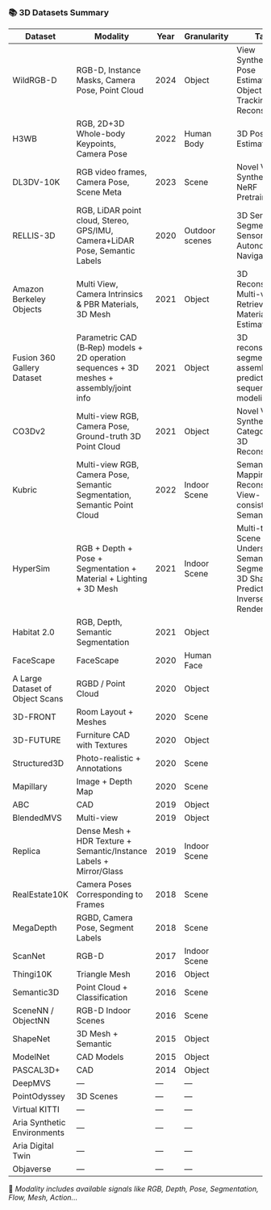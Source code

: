 ### 📚 3D Datasets Summary

| Dataset      | Modality   | Year | Granularity       | Tasks   | Project | Paper |
|--------------|------------|------|-------------------|---------|---------|-------|
|WildRGB-D     |  RGB-D, Instance Masks, Camera Pose, Point Cloud |2024|    Object         |     View Synthesis, Pose Estimation, 6D Object Tracking, 3D Reconstruction      |[Website](https://wildrgbd.github.io/) |[Link](https://arxiv.org/pdf/2401.12592)|
|H3WB| RGB, 2D+3D Whole-body Keypoints, Camera Pose  |  2022 |  Human Body |   3D Pose Estimation | [Website](https://github.com/wholebody3d/wholebody3d)  | [Link](https://arxiv.org/pdf/2211.15692)  |
|DL3DV-10K|RGB video frames, Camera Pose, Scene Meta | 2023| Scene| Novel View Synthesis, NeRF Pretraining | [Website](https://dl3dv-10k.github.io/DL3DV-10K/)| [Link](https://arxiv.org/pdf/2312.16256)|
|RELLIS-3D| RGB, LiDAR point cloud, Stereo, GPS/IMU, Camera+LiDAR Pose, Semantic Labels| 2020|Outdoor scenes| 3D Semantic Segmentation, Sensor Fusion, Autonomous Navigation|[Website](https://www.unmannedlab.org/research/RELLIS-3D)| [Link](https://arxiv.org/abs/2011.12954)|
|Amazon Berkeley Objects|Multi View, Camera Intrinsics & PBR Materials, 3D Mesh | 2021 | Object |3D Reconstruction, Multi-view Retrieval, Material Estimation| [Website](https://amazon-berkeley-objects.s3.amazonaws.com/index.html)| [Link](https://arxiv.org/abs/2110.06199)|
|Fusion 360 Gallery Dataset| Parametric CAD (B‑Rep) models + 2D operation sequences + 3D meshes + assembly/joint info| 2021 | Object | 3D reconstruction, segmentation, assembly prediction, sequential modeling| [Github](https://github.com/AutodeskAILab/Fusion360GalleryDataset) | [Link](https://www.research.autodesk.com/app/uploads/2023/03/Fusion_360_Gallery__A_Dataset_and_Environment_for_Programmatic_CAD_Construction_from_Human_Design_Sequences.pdf_recB1A7wJLthITzJo.pdf)|
|CO3Dv2|Multi-view RGB, Camera Pose, Ground-truth 3D Point Cloud  | 2021 | Object| Novel View Synthesis, Category-level 3D Reconstruction|[Github](https://github.com/facebookresearch/co3d)| [Link](https://arxiv.org/pdf/2109.00512)|
|Kubric|Multi-view RGB, Camera Pose, Semantic Segmentation, Semantic Point Cloud | 2022 | Indoor Scene|Semantic Mapping, 2.5D Reconstruction, View-consistent Semantics  | [Github](https://github.com/google-research/kubric)| [Link](https://arxiv.org/pdf/2203.03570)|
|HyperSim| RGB + Depth + Pose + Segmentation + Material + Lighting + 3D Mesh| 2021| Indoor Scene| Multi-task Scene Understanding: Semantic Segmentation, 3D Shape Prediction, Inverse Rendering| [Github](https://github.com/apple/ml-hypersim)|[Link](https://arxiv.org/abs/2011.02523)|
| Habitat 2.0                       | RGB, Depth, Semantic Segmentation                | 2021 | Object           |       | [Link](https://sites.google.com/view/habitat2)                         | [Paper](https://arxiv.org/pdf/2106.14405)                             |
| FaceScape                         | FaceScape                                        | 2020 | Human Face       |       | [Link](https://github.com/zhuhao-nju/facescape)                        | [Paper](https://arxiv.org/pdf/2003.13989)                             |
| A Large Dataset of Object Scans  | RGBD / Point Cloud                               | 2020 | Object           |       | [Link](https://github.com/isl-org/redwood-3dscan)                      | [Paper](https://vladlen.info/papers/3d-scan-dataset.pdf)              |
| 3D-FRONT                          | Room Layout + Meshes                             | 2020 | Scene            |       | [Link](https://tianchi.aliyun.com/specials/promotion/alibaba-3d-scene-dataset) | [Paper](https://openaccess.thecvf.com/content/ICCV2021/papers/Fu_3D-FRONT_3D_Furnished_Rooms_With_layOuts_and_semaNTics_ICCV_2021_paper.pdf?utm_source=chatgpt.com)                                                                      |
| 3D-FUTURE                         | Furniture CAD with Textures                      | 2020 | Object           |       | [Link](https://tianchi.aliyun.com/specials/promotion/alibaba-3d-future)        | [Paper](https://arxiv.org/pdf/2009.09633.pdf)                                                                      |
| Structured3D                      | Photo-realistic + Annotations                    | 2020 | Scene            |       | [Link](https://structured3d-dataset.org/#download)                     |    [Paper](https://www.ecva.net/papers/eccv_2020/papers_ECCV/papers/123540494.pdf)                                                                   |
| Mapillary                         | Image + Depth Map                                | 2020 | Scene            |       | [Link](https://www.mapillary.com/dataset/depth)                        | [Paper](https://www.ecva.net/papers/eccv_2020/papers_ECCV/papers/123470579.pdf) |
| ABC                               | CAD                                              | 2019 | Object           |       | [Link](https://deep-geometry.github.io/abc-dataset)                 | [Paper](https://openaccess.thecvf.com/content_CVPR_2019/papers/Koch_ABC_A_Big_CAD_Model_Dataset_for_Geometric_Deep_Learning_CVPR_2019_paper.pdf)                                                                      |
| BlendedMVS                        | Multi-view                                       | 2019 | Object           |       | [Link](https://github.com/YoYo000/BlendedMVS)                          | [Paper](https://arxiv.org/pdf/1911.10127)                             |
| Replica                           | Dense Mesh + HDR Texture + Semantic/Instance Labels + Mirror/Glass | 2019 | Indoor Scene     |       |  [Link](https://github.com/facebookresearch/Replica-Dataset)                                                                         | [Paper](https://arxiv.org/pdf/1906.05797)                             |
| RealEstate10K                     | Camera Poses Corresponding to Frames             | 2018 | Scene            |       | [Link](https://google.github.io/realestate10k/)                        | [Paper](https://research.google/pubs/stereo-magnification-learning-view-synthesis-using-multiplane-images/) |
| MegaDepth                         | RGBD, Camera Pose, Segment Labels                | 2018 | Scene            |       | [Link](https://www.cs.cornell.edu/projects/megadepth/)                | [Paper](https://www.cs.cornell.edu/projects/megadepth/paper.pdf)      |
| ScanNet                           | RGB-D                                            | 2017 | Indoor Scene     |       | [Link](http://www.scan-net.org/)                                      | [Paper](https://arxiv.org/pdf/1702.04405)                             |
| Thingi10K                         | Triangle Mesh                                    | 2016 | Object           |       | [Link](https://github.com/Thingi10K/Thingi10K)                         | [Paper](https://arxiv.org/pdf/1605.04797)                             |
| Semantic3D                        | Point Cloud + Classification                     | 2016 | Scene            |       | [Link](http://www.semantic3d.net/)                                     | [Paper](https://ethz.ch/.../Hackel-etal-cmrt2017.pdf)                 |
| SceneNN / ObjectNN                | RGB-D Indoor Scenes                              | 2016 | Scene            |       | [Link](https://hkust-vgd.github.io/scenenn/)                           | [Paper](https://www.saikit.org/static/projects/sceneNN/home/pdf/dataset_3dv16.pdf)                                                                      |
| ShapeNet                          | 3D Mesh + Semantic                               | 2015 | Object           |       | [Link](https://shapenet.org/)                                          |   [Paper](https://arxiv.org/pdf/1512.03012.pdf)                                                                   |
| ModelNet                          | CAD Models                                       | 2015 | Object           |       | [Link](http://modelnet.cs.princeton.edu/#)                             |   [Paper](https://arxiv.org/pdf/1406.5670.pdf)                                                                   |
| PASCAL3D+                         | CAD                                              | 2014 | Object           |       | [Link](https://cvgl.stanford.edu/projects/pascal3d)                   | [Paper](https://arxiv.org/abs/1511.05175)                             |
| DeepMVS                           | —                                                | —    | —                |       | [Link](https://phuang17.github.io/DeepMVS/mvs-synth.html)             | [Paper](https://arxiv.org/pdf/1804.00650)                             |
| PointOdyssey                      | 3D Scenes                                        | —    | —                |       | [Link](https://pointodyssey.com/)                                     | [Paper](https://arxiv.org/pdf/2307.15055)                             |
| Virtual KITTI                     | —                                                | —    | —                |       | [Link](https://europe.naverlabs.com/research/proxy-virtual-worlds/)   | [Paper](https://arxiv.org/pdf/2001.10773)                             |
| Aria Synthetic Environments       | —                                                | —    | —                |       |                                                                         |                                                                       |
| Aria Digital Twin                 | —                                                | —    | —                |       |                                                                         |                                                                       |
| Objaverse                         | —                                                | —    | —                |       |                                                                         |                                                                       |



📝 *Modality includes available signals like RGB, Depth, Pose, Segmentation, Flow, Mesh, Action...*
